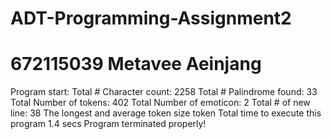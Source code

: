 # ADT-Programming-Assignment2
# 672115039 Metavee Aeinjang
Program start:
Total # Character count: 2258
Total # Palindrome found: 33
Total Number of tokens: 402
Total Number of emoticon: 2
Total # of new line: 38
The longest and average token size token
Total time to execute this program 1.4 secs
Program terminated properly!
